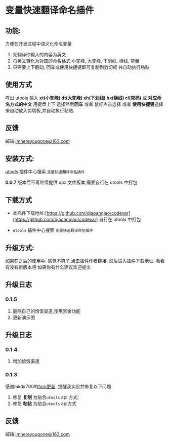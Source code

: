# 变量快速翻译命名插件

## 功能:
方便在开发过程中语义化命名变量

1. 先翻译你输入的内容为英文
2. 将英文转化为对应的命名格式:小驼峰, 大驼峰, 下划线, 横线, 常量
3. 只需要上下翻动, 回车或使用快捷键即可复制到剪切板 并自动执行粘贴

## 使用方式
呼出 utools 输入 **xt(小驼峰) dt(大驼峰) xh(下划线) hx(横线) cl(常亮)** 或 **对应命名方式的中文**
用键盘上下 选择然后**回车** 或者 鼠标点击选择 或者 **使用快捷键**选择 来自动放入剪切板,并自动执行粘贴.

## 反馈
邮箱:imhereyougone@163.com

## 安装方式:

[utools](https://u.tools/) 插件中心搜索 `变量快速翻译命名插件`

**0.0.7** 版本后不再继续提供 upx 文件版本,需要自行在 utools 中打包



## 下载方式

- 本插件下载地址:[https://github.com/qiaoanqiao/codevar](https://github.com/qiaoanqiao/codevar) 自行在 utools 中打包

- `utools` 插件中心搜索 `变量快速翻译命名插件`

## 升级方式:
如果在之后的使用中. 感觉不爽了.点击插件作者链接, 然后进入插件下载地址. 看看有没有新版本吧
如果你有什么建议欢迎提出

## 升级日志
### 0.1.5
1. 删除自己的恰饭渠道,使用赏金功能
2. 更新演示图

## 升级日志
### 0.1.4
1. 增加恰饭渠道

### 0.1.3
感谢mkdir700的[fork更新](https://github.com/mkdir700/codevar/commit/88ae360fb2cd3f7bef2ae84d33dcfc9094446265), 提醒我实验并修复以下问题
1. 修复 **复制** 为贴合`utools` api 方式;
2. 修复 **粘帖** 为贴合`utools` api方式

## 反馈
邮箱:imhereyougone@163.com
